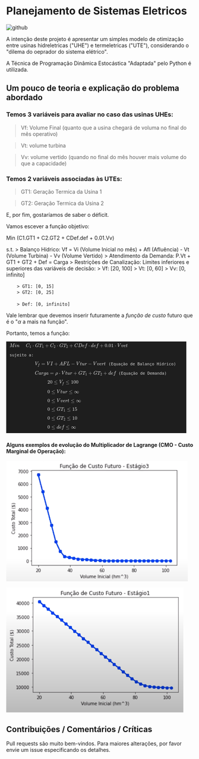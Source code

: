 # Planejamento de Sistemas Eletricos

![github](https://media.giphy.com/media/2surg4h1puFna/giphy-downsized.gif)

A intenção deste projeto é apresentar um simples modelo de otimização entre usinas hidreletricas ("UHE") e termeletricas ("UTE"), considerando o "dilema do oeprador do sistema elétrico".

A Técnica de Programação Dinâmica Estocástica "Adaptada" pelo Python é utilizada.

## Um pouco de teoria e explicação do problema abordado

### Temos 3 variáveis para avaliar no caso das usinas UHEs:

> Vf: Volume Final (quanto que a usina chegará de voluma no final do mês operativo)

> Vt: volume turbina

> Vv: volume vertido (quando no final do mês houver mais volume do que a capacidade)

### Temos 2 variáveis associadas às UTEs:

> GT1: Geração Termica da Usina 1

> GT2: Geração Termica da Usina 2

E, por fim, gostaríamos de saber o déficit.

Vamos escever a função objetivo:

Min (C1.GT1 + C2.GT2 + CDef.def + 0.01.Vv)

s.t. 
    > Balanço Hídrico: Vf = Vi (Volume Inicial no mês) + Afl (Afluência) - Vt (Volume Turbina) - Vv (Volume Vertido)
    > Atendimento da Demanda: P.Vt + GT1 + GT2 + Def  = Carga
    > Restrições de Canalização: Limites inferiores e superiores das variáveis de decisão:
        > Vf: [20, 100]
        > Vt: [0, 60]
        > Vv: [0, infinito]    

        > GT1: [0, 15]
        > GT2: [0, 25]

        > Def: [0, infinito]
        
Vale lembrar que devemos inserir futuramente a  *função de custo*  futuro que é o "$\alpha$ a mais na função". 

Portanto, temos a função:

![equacao 1](https://github.com/petterpaulm/Sistemas_Eletricos/blob/master/pictures/funcao_objetivo_print.png?raw=true)

#### Alguns exemplos de evolução do Multiplicador de Lagrange (CMO - Custo Marginal de Operação):

![grafico 1](https://github.com/petterpaulm/Sistemas_Eletricos/blob/master/pictures/grafico_estagio_1.png?raw=true)

![grafico 2](https://github.com/petterpaulm/Sistemas_Eletricos/blob/master/pictures/grafico_estagio_2.png?raw=true)

## Contribuições / Comentários / Críticas
Pull requests são muito bem-vindos. 
Para maiores alterações, por favor envie um issue especificando os detalhes.
